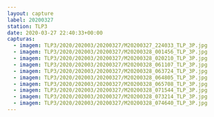 ```yaml
---
layout: capture
label: 20200327
station: TLP3
date: 2020-03-27 22:40:33+00:00
capturas:
  - imagem: TLP3/2020/202003/20200327/M20200327_224033_TLP_3P.jpg
  - imagem: TLP3/2020/202003/20200327/M20200328_001456_TLP_3P.jpg
  - imagem: TLP3/2020/202003/20200327/M20200328_020210_TLP_3P.jpg
  - imagem: TLP3/2020/202003/20200327/M20200328_061107_TLP_3P.jpg
  - imagem: TLP3/2020/202003/20200327/M20200328_063724_TLP_3P.jpg
  - imagem: TLP3/2020/202003/20200327/M20200328_064805_TLP_3P.jpg
  - imagem: TLP3/2020/202003/20200327/M20200328_065708_TLP_3P.jpg
  - imagem: TLP3/2020/202003/20200327/M20200328_071544_TLP_3P.jpg
  - imagem: TLP3/2020/202003/20200327/M20200328_073214_TLP_3P.jpg
  - imagem: TLP3/2020/202003/20200327/M20200328_074640_TLP_3P.jpg
---
```

